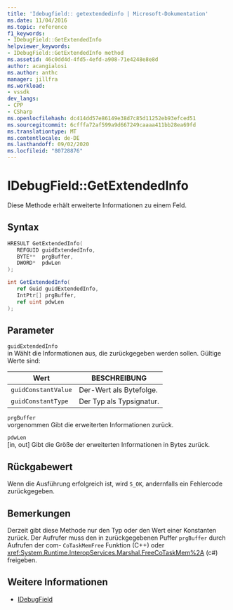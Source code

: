 ```yaml
---
title: 'Idebugfield:: getextendedinfo | Microsoft-Dokumentation'
ms.date: 11/04/2016
ms.topic: reference
f1_keywords:
- IDebugField::GetExtendedInfo
helpviewer_keywords:
- IDebugField::GetExtendedInfo method
ms.assetid: 46c0dd4d-4fd5-4efd-a908-71e4248e8e8d
author: acangialosi
ms.author: anthc
manager: jillfra
ms.workload:
- vssdk
dev_langs:
- CPP
- CSharp
ms.openlocfilehash: dc414dd57e86149e38d7c85d11252eb93efced51
ms.sourcegitcommit: 6cfffa72af599a9d667249caaaa411bb28ea69fd
ms.translationtype: MT
ms.contentlocale: de-DE
ms.lasthandoff: 09/02/2020
ms.locfileid: "80728876"
---
```

# <a name="idebugfieldgetextendedinfo"></a>IDebugField::GetExtendedInfo
Diese Methode erhält erweiterte Informationen zu einem Feld.

## <a name="syntax"></a>Syntax

```cpp
HRESULT GetExtendedInfo( 
   REFGUID guidExtendedInfo,
   BYTE**  prgBuffer,
   DWORD*  pdwLen
);
```

```csharp
int GetExtendedInfo(
   ref Guid guidExtendedInfo,
   IntPtr[] prgBuffer,
   ref uint pdwLen
);
```

## <a name="parameters"></a>Parameter
`guidExtendedInfo`\
in Wählt die Informationen aus, die zurückgegeben werden sollen. Gültige Werte sind:

|Wert|BESCHREIBUNG|
|-----------|-----------------|
|`guidConstantValue`|Der-Wert als Bytefolge.|
|`guidConstantType`|Der Typ als Typsignatur.|

`prgBuffer`\
vorgenommen Gibt die erweiterten Informationen zurück.

`pdwLen`\
[in, out] Gibt die Größe der erweiterten Informationen in Bytes zurück.

## <a name="return-value"></a>Rückgabewert
 Wenn die Ausführung erfolgreich ist, wird `S_OK`, andernfalls ein Fehlercode zurückgegeben.

## <a name="remarks"></a>Bemerkungen
 Derzeit gibt diese Methode nur den Typ oder den Wert einer Konstanten zurück. Der Aufrufer muss den in zurückgegebenen Puffer `prgBuffer` durch Aufrufen der com- `CoTaskMemFree` Funktion (C++) oder <xref:System.Runtime.InteropServices.Marshal.FreeCoTaskMem%2A> (c#) freigeben.

## <a name="see-also"></a>Weitere Informationen
- [IDebugField](../../../extensibility/debugger/reference/idebugfield.md)
